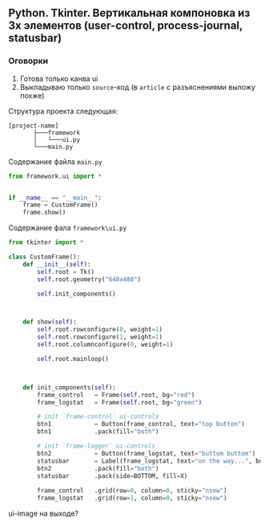 ## Python. Tkinter. Вертикальная компоновка из 3х элементов (user-control, process-journal, statusbar)

### Оговорки
1. Готова только канва ui
2. Выкладываю только `source`-код (в `article` с разъяснениями выложу похже)

Структура проекта следующая:
```
[project-name]
       ├───framework
       │   └───ui.py
       └───main.py
```

Содержание файла `main.py`
```python
from framework.ui import *


if __name__ == "__main__":
    frame = CustomFrame()
    frame.show()
```

Содержание фала `framework\ui.py`
```python
from tkinter import *

class CustomFrame():
    def __init__(self):
        self.root = Tk()
        self.root.geometry("640x480")

        self.init_components()



    def show(self):
        self.root.rowconfigure(0, weight=1)
        self.root.rowconfigure(1, weight=1)
        self.root.columnconfigure(0, weight=1)

        self.root.mainloop()



    def init_components(self):
        frame_control   = Frame(self.root, bg="red")
        frame_logstat   = Frame(self.root, bg="green")

        # init `frame-control` ui-controls
        btn1            = Button(frame_control, text="top button")
        btn1            .pack(fill="both")

        # init `frame-logger` ui-controls
        btn2            = Button(frame_logstat, text="buttom buttom")
        statusbar       = Label(frame_logstat, text="on the way...", bd=1, relief=SUNKEN, anchor=W)
        btn2            .pack(fill="both")
        statusbar       .pack(side=BOTTOM, fill=X)
        
        frame_control   .grid(row=0, column=0, sticky="nsew")
        frame_logstat   .grid(row=1, column=0, sticky="nsew")
```

ui-image на выходе?
